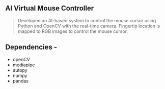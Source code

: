 ## AI Virtual Mouse Controller

> Developed an AI-based system to control the mouse cursor using Python and OpenCV with the real-time camera. Fingertip location is mapped to RGB images to control the mouse cursor.

## Dependencies  -
* openCV
* mediapipe
* autopy
* numpy
* pandas

   

